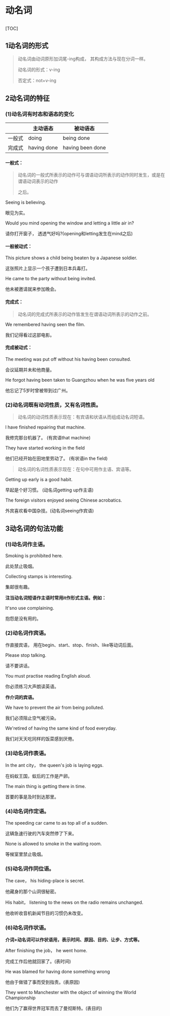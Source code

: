 # 动名词

##   

[TOC]



## 1动名词的形式  

>   动名词由动词原形加词尾-ing构成， 其构成方法与现在分词一样。  
>
>   动名词的形式：v-ing 
>
>   否定式：not+v-ing  

##   2动名词的特征  

###   (1)动名词有时态和语态的变化 

|        | 主动语态    | 被动语态         |
| ------ | ----------- | ---------------- |
| 一般式 | doing       | being done       |
| 完成式 | having done | having been done |

 

####   一般式：  

>   动名词的一般式所表示的动作可与谓语动词所表示的动作同时发生，或是在谓语动词表示的动作  
>
>   之后。  

  Seeing is believing. 

 眼见为实。  

  Would you mind opening the window and  letting a little air in?  

请你打开窗子， 透透气好吗?(opening和letting发生在mind之后)  

####   一般被动式：  

  This picture shows a child being beaten by a Japanese  soldier.  

这张照片上显示一个孩子遭到日本兵毒打。 

 He came to the party without being  invited.  

他未被邀请就来参加晚会。  

####   完成式：  

>   动名词的完成式所表示的动作皆发生在谓语动词所表示的动作之前。

  We remembered having seen the film. 

 我们记得看过这部电影。  

####   完成被动式：  

  The meeting was put off without his having  been consulted. 

 会议延期并未和他商量。  

  He forgot having been taken to Guangzhou  when he was five years old  

他忘记了5岁时曾被带到过广州。  

###   (2)动名词既有动词性质，又有名词性质。  

>   动名词的动词性质表示现在：有宾语和状语从而组成动名词短语。

  l have finished repairing that machine.  

  我修完那台机器了。    (有宾语that machine)  

  They have started working in the field  

他们已经开始在田地里劳动了。   (有状语in the field)  

  

> 动名词的名词性质表示现在：在句中可用作主语、宾语等。

  Getting up early is a good habit.  

  早起是个好习惯。    (动名词getting up作主语)  

  The foreign visitors enjoyed seeing Chinese  acrobatics.  

外宾喜欢看中国杂技。(动名词seeing作宾语)  

##   3动名词的句法功能  

###   (1)动名词作主语。  

  Smoking is prohibited here.  

此处禁止吸烟。  

  Collecting stamps is interesting.  

集邮很有趣。  

  **注当动名词短语作主语时常用it作形式主语。例如：** 

 It'sno use complaining.  

  抱怨是没有用的。  

###   (2)动名词作宾语。  

  作直接宾语， 用在begin、start、stop、finish、like等动词后面。  

  Please stop talking.  

请不要讲话。  

  You must practise reading English aloud. 

 你必须练习大声朗读英语。  



  **作介词的宾语。**  

  We have to prevent the air from being  polluted.  

我们必须阻止空气被污染。  

  We'retired of having the same kind of food  everyday.  

我们对天天吃同样的饭菜感到厌倦。  

###   (3)动名词作表语。  

  In the ant city， the queen's  job is laying eggs.  

在蚂蚁王国，蚁后的工作是产卵。 

 The main thing is getting there in time.  

首要的事是及时到达那里。

###   (4)动名词作定语。  

  The speeding car came to as top all of a sudden.  

这辆急速行驶的汽车突然停了下来。  

 

  None is allowed to smoke in the waiting room.  

等候室里禁止吸烟。  

###   (5)动名词作同位语。  

  The cave， his  hiding-place is secret.  

  他藏身的那个山洞很秘密。  

  His habit， listening to  the news on the radio remains unchanged. 

 他收听收音机新闻节目的习惯仍未改变。  

###   (6)动名词作状语。  

  **介词+动名词可以作状语用，表示时间、原因、目的、让步、方式等。** 

 After finishing the job， he went home.  

  完成工作后他就回家了。(表时间)  

  He was blamed for having done something  wrong 

 他由于做错了事而受到指责。(表原因)  

  They went to Manchester with the object of winning the World Championship  

他们为了赢得世界冠军而去了曼彻斯特。(表目的)  
